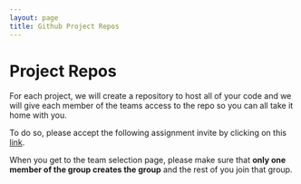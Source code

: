 ```yaml
---
layout: page
title: Github Project Repos
---
```


# Project Repos

For each project, we will create a repository to host all of your code and we
will give each member of the teams access to the repo so you can all take it
home with you. 

To do so, please accept the following assignment invite by clicking on this
[link](https://classroom.github.com/g/4mhBUupe).

When you get to the team selection page, please make sure that __only one member
of the group creates the group__ and the rest of you join that group. 
